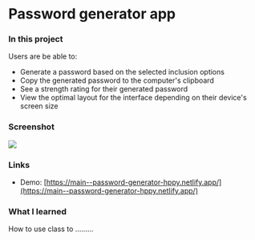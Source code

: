 # Password generator app


### In this project

Users are be able to:

- Generate a password based on the selected inclusion options
- Copy the generated password to the computer's clipboard
- See a strength rating for their generated password
- View the optimal layout for the interface depending on their device's screen size

### Screenshot

![](file:///C:/Users/User/OneDrive/Pictures/Screenshots/Screenshot%202024-06-27%20124959.png)


### Links

- Demo: [https://main--password-generator-hppy.netlify.app/](https://main--password-generator-hppy.netlify.app/)


### What I learned

How to use class to .........




